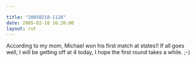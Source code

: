 ```yaml
---

title: "20050218-1126"
date: 2005-02-18 16:26:00
layout: rut
---
```


According to my mom, Michael won his first match at states!!
If all goes well, I will be getting off at 4 today, I hope the
first round takes a while. ;-)

